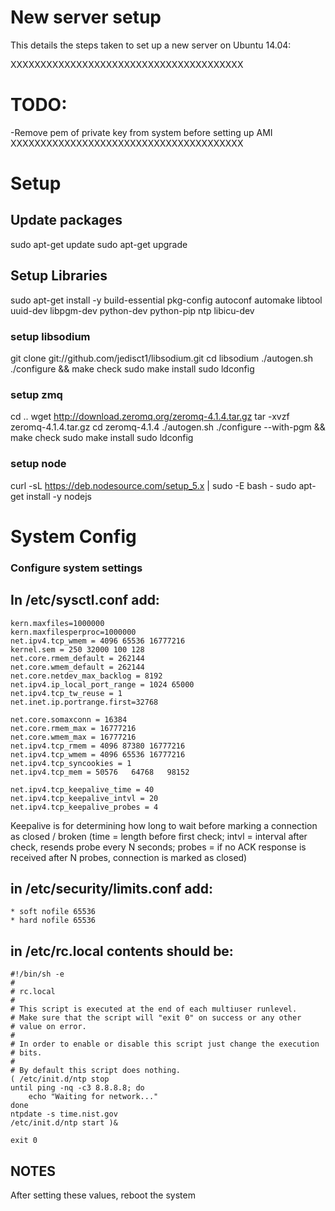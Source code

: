 # New server setup
This details the steps taken to set up a new server on Ubuntu 14.04:

XXXXXXXXXXXXXXXXXXXXXXXXXXXXXXXXXXXXXXX
# TODO:
-Remove pem of private key from system before setting up AMI
XXXXXXXXXXXXXXXXXXXXXXXXXXXXXXXXXXXXXXX





# Setup


## Update packages
sudo apt-get update
sudo apt-get upgrade

## Setup Libraries
sudo apt-get install -y build-essential pkg-config autoconf automake libtool uuid-dev libpgm-dev python-dev python-pip ntp libicu-dev

### setup libsodium
git clone git://github.com/jedisct1/libsodium.git
cd libsodium
./autogen.sh
./configure && make check
sudo make install
sudo ldconfig

### setup zmq
cd ..
wget http://download.zeromq.org/zeromq-4.1.4.tar.gz
tar -xvzf zeromq-4.1.4.tar.gz
cd zeromq-4.1.4
./autogen.sh
./configure --with-pgm && make check
sudo make install
sudo ldconfig


### setup node
curl -sL https://deb.nodesource.com/setup_5.x | sudo -E bash -
sudo apt-get install -y nodejs


# System Config
### Configure system settings
## In /etc/sysctl.conf add:
```
kern.maxfiles=1000000
kern.maxfilesperproc=1000000
net.ipv4.tcp_wmem = 4096 65536 16777216
kernel.sem = 250 32000 100 128
net.core.rmem_default = 262144
net.core.wmem_default = 262144
net.core.netdev_max_backlog = 8192
net.ipv4.ip_local_port_range = 1024 65000
net.ipv4.tcp_tw_reuse = 1
net.inet.ip.portrange.first=32768

net.core.somaxconn = 16384
net.core.rmem_max = 16777216
net.core.wmem_max = 16777216
net.ipv4.tcp_rmem = 4096 87380 16777216
net.ipv4.tcp_wmem = 4096 65536 16777216
net.ipv4.tcp_syncookies = 1
net.ipv4.tcp_mem = 50576   64768   98152

net.ipv4.tcp_keepalive_time = 40
net.ipv4.tcp_keepalive_intvl = 20
net.ipv4.tcp_keepalive_probes = 4
```
Keepalive is for determining how long to wait before marking a connection as closed / broken (time = length before first check; intvl = interval after check, resends probe every N seconds; probes = if no ACK response is received after N probes, connection is marked as closed)


## in /etc/security/limits.conf add:
```
* soft nofile 65536 
* hard nofile 65536
```

## in /etc/rc.local contents should be:
```
#!/bin/sh -e
#
# rc.local
#
# This script is executed at the end of each multiuser runlevel.
# Make sure that the script will "exit 0" on success or any other
# value on error.
#
# In order to enable or disable this script just change the execution
# bits.
#
# By default this script does nothing.
( /etc/init.d/ntp stop
until ping -nq -c3 8.8.8.8; do
    echo "Waiting for network..."
done
ntpdate -s time.nist.gov
/etc/init.d/ntp start )&

exit 0
```


## NOTES
After setting these values, reboot the system
